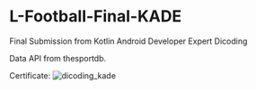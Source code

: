 # L-Football-Final-KADE
Final Submission from Kotlin Android Developer Expert Dicoding

Data API from thesportdb.

Certificate: 
![dicoding_kade](https://drive.google.com/drive/u/0/folders/1-GT_7SBzCyoYJeQL1Ak_zt_CWGvHnScZ)

